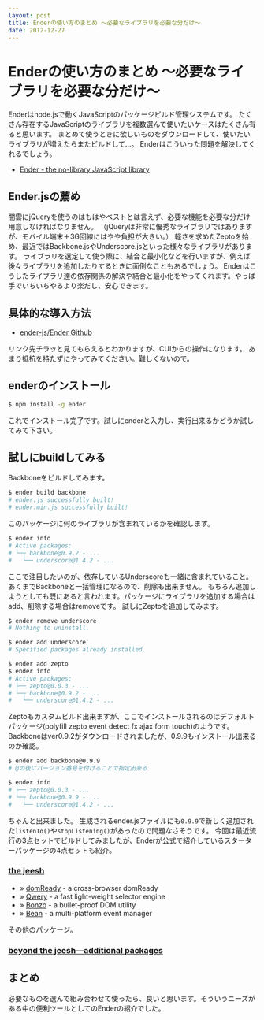 ```yaml
---
layout: post
title: Enderの使い方のまとめ 〜必要なライブラリを必要な分だけ〜
date: 2012-12-27
---
```


# Enderの使い方のまとめ 〜必要なライブラリを必要な分だけ〜

Enderはnode.jsで動くJavaScriptのパッケージビルド管理システムです。
たくさん存在するJavaScriptのライブラリを複数選んで使いたいケースはたくさん有ると思います。
まとめて使うときに欲しいものをダウンロードして、使いたいライブラリが増えたらまたビルドして…。
Enderはこういった問題を解決してくれるでしょう。

- [Ender - the no-library JavaScript library](http://ender.jit.su/)

## Ender.jsの薦め
 
闇雲にjQueryを使うのはもはやベストとは言えず、必要な機能を必要な分だけ用意しなければなりません。
（jQueryは非常に優秀なライブラリではありますが、モバイル端末＋3G回線にはやや負担が大きい。）
軽さを求めたZeptoを始め、最近ではBackbone.jsやUnderscore.jsといった様々なライブラリがあります。
ライブラリを選定して使う際に、結合と最小化などを行いますが、例えば後々ライブラリを追加したりするときに面倒なこともあるでしょう。
Enderはこうしたライブラリ達の依存関係の解決や結合と最小化をやってくれます。やっぱ手でいちいちやるより楽だし、安心できます。  

## 具体的な導入方法

- [ender-js/Ender Github](https://github.com/ender-js/Ender)

リンク先チラッと見てもらえるとわかりますが、CUIからの操作になります。
あまり抵抗を持たずにやってみてください。難しくないので。

## enderのインストール

```bash
$ npm install -g ender
```

これでインストール完了です。試しにenderと入力し、実行出来るかどうか試してみて下さい。

## 試しにbuildしてみる

Backboneをビルドしてみます。

```bash
$ ender build backbone
# ender.js successfully built!
# ender.min.js successfully built!
```

このパッケージに何のライブラリが含まれているかを確認します。

```bash
$ ender info
# Active packages:
# └─┬ backbone@0.9.2 - ...
#   └── underscore@1.4.2 - ...
```

ここで注目したいのが、依存しているUnderscoreも一緒に含まれていること。あくまでBackboneと一括管理になるので、削除も出来ません。
もちろん追加しようとしても既にあると言われます。パッケージにライブラリを追加する場合はadd、削除する場合はremoveです。
試しにZeptoを追加してみます。

```bash
$ ender remove underscore
# Nothing to uninstall.

$ ender add underscore
# Specified packages already installed.

$ ender add zepto
$ ender info
# Active packages:
# ├── zepto@0.0.3 - ...
# └─┬ backbone@0.9.2 - ...
#   └── underscore@1.4.2 - ...
```

Zeptoもカスタムビルド出来ますが、ここでインストールされるのはデフォルトパッケージ(polyfill zepto event detect fx ajax form touch)のようです。
Backboneはver0.9.2がダウンロードされましたが、0.9.9もインストール出来るのか確認。

```bash
$ ender add backbone@0.9.9
# @の後にバージョン番号を付けることで指定出来る

$ ender info
# ├── zepto@0.0.3 - ...
# └─┬ backbone@0.9.9 - ...
#   └── underscore@1.4.2 - ...
```

ちゃんと出来ました。
生成されるender.jsファイルにも`0.9.9`で新しく追加された`listenTo()`や`stopListening()`があったので問題なさそうです。
今回は最近流行の3点セットでビルドしてみましたが、Enderが公式で紹介しているスターターパッケージの4点セットも紹介。

### [the jeesh](http://ender.jit.su/#jeesh)

- » [domReady](https://github.com/ded/domready) - a cross-browser domReady
- » [Qwery](https://github.com/ded/qwery) - a fast light-weight selector engine
- » [Bonzo](https://github.com/ded/bonzo) - a bullet-proof DOM utility
- » [Bean](https://github.com/fat/bean) - a multi-platform event manager

その他のパッケージ。

### [beyond the jeesh—additional packages](http://ender.jit.su/#additionalpackages)

## まとめ

必要なものを選んで組み合わせて使ったら、良いと思います。そういうニーズがある中の便利ツールとしてのEnderの紹介でした。
